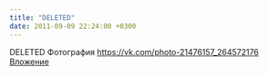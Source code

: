 ```yaml
---
title: "DELETED"
date: 2011-09-09 22:24:00 +0300
---
```


DELETED
Фотография
<a class="vk-attach" href="https://vk.com/photo-21476157_264572176">https://vk.com/photo-21476157_264572176</a>
<a class="vk-attach" href="https://vk.com/photo-21476157_264572176">Вложение</a>
